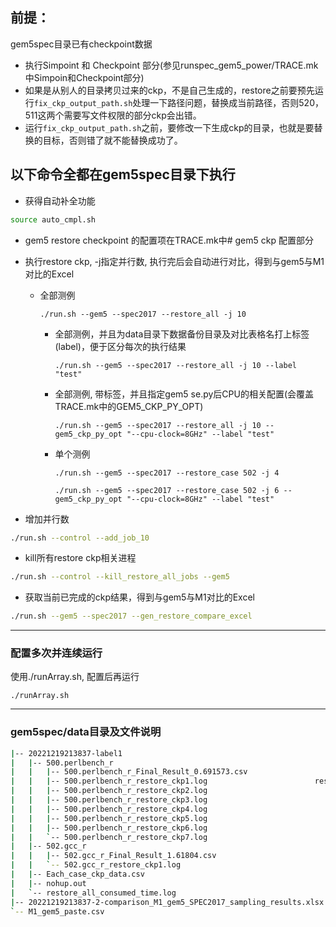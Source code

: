 ## 前提：

gem5spec目录已有checkpoint数据

- 执行Simpoint 和 Checkpoint 部分(参见runspec_gem5_power/TRACE.mk中Simpoin和Checkpoint部分)
- 如果是从别人的目录拷贝过来的ckp，不是自己生成的，restore之前要预先运行`fix_ckp_output_path.sh`处理一下路径问题，替换成当前路径，否则520，511这两个需要写文件权限的部分ckp会出错。
- 运行`fix_ckp_output_path.sh`之前，要修改一下生成ckp的目录，也就是要替换的目标，否则错了就不能替换成功了。

## 以下命令全都在gem5spec目录下执行

- 获得自动补全功能

```bash
source auto_cmpl.sh
```
- gem5 restore checkpoint 的配置项在TRACE.mk中# gem5 ckp 配置部分

- 执行restore ckp, -j指定并行数, 执行完后会自动进行对比，得到与gem5与M1对比的Excel
    - 全部测例

      ```shell
      ./run.sh --gem5 --spec2017 --restore_all -j 10
      ```

        - 全部测例，并且为data目录下数据备份目录及对比表格名打上标签(label)，便于区分每次的执行结果

          ```shell
          ./run.sh --gem5 --spec2017 --restore_all -j 10 --label "test"
          ```
        - 全部测例, 带标签，并且指定gem5 se.py后CPU的相关配置(会覆盖TRACE.mk中的GEM5_CKP_PY_OPT)

          ```shell
          ./run.sh --gem5 --spec2017 --restore_all -j 10 --gem5_ckp_py_opt "--cpu-clock=8GHz" --label "test"
          ```

        - 单个测例

          ```shell
          ./run.sh --gem5 --spec2017 --restore_case 502 -j 4
          ```
          ```shell
          ./run.sh --gem5 --spec2017 --restore_case 502 -j 6 --gem5_ckp_py_opt "--cpu-clock=8GHz" --label "test"
          ```
- 增加并行数

```bash
./run.sh --control --add_job_10
```

- kill所有restore ckp相关进程

```bash
./run.sh --control --kill_restore_all_jobs --gem5
```

- 获取当前已完成的ckp结果，得到与gem5与M1对比的Excel

```bash
./run.sh --gem5 --spec2017 --gen_restore_compare_excel
```

---


### 配置多次并连续运行
使用./runArray.sh, 配置后再运行
```shell
./runArray.sh
```

---

### gem5spec/data目录及文件说明

```bash
|-- 20221219213837-label1        															按日期-标签(label)备份的结果
|   |-- 500.perlbench_r
|   |   |-- 500.perlbench_r_Final_Result_0.691573.csv					restore 的测例CPI数据汇总，文件名中的数字代表ckp加权CPI之和
|   |   |-- 500.perlbench_r_restore_ckp1.log            			restore 的每个ckp的日志
|   |   |-- 500.perlbench_r_restore_ckp2.log
|   |   |-- 500.perlbench_r_restore_ckp3.log
|   |   |-- 500.perlbench_r_restore_ckp4.log
|   |   |-- 500.perlbench_r_restore_ckp5.log
|   |   |-- 500.perlbench_r_restore_ckp6.log
|   |   `-- 500.perlbench_r_restore_ckp7.log									
|   |-- 502.gcc_r
|   |   |-- 502.gcc_r_Final_Result_1.61804.csv								
|   |   `-- 502.gcc_r_restore_ckp1.log
|   |-- Each_case_ckp_data.csv																gem5的中间数据(不可删除)，汇总所有测例的所有ckp数据，用于生成对比表格
|   |-- nohup.out																							run.sh的运行过程记录
|   `-- restore_all_consumed_time.log													每次restore ckp的时间记录
|-- 20221219213837-2-comparison_M1_gem5_SPEC2017_sampling_results.xlsx			最终结果gem5 ckp metrics 对比表格
`-- M1_gem5_paste.csv																					M1的中间数据(不可删除)，汇总所有测例的所有ckp数据，用于生成对比表格
```

